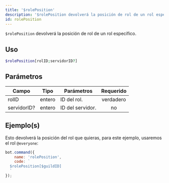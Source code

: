 ```yaml
---
title: '$rolePosition'
description: '$rolePosition devolverá la posición de rol de un rol específico.'
id: rolePosition
---
```


`$rolePosition` devolverá la posición de rol de un rol específico.

## Uso

```php
$rolePosition[rolID;servidorID?]
```

## Parámetros

| Campo       | Tipo   | Parámetros       | Requerido |
| ----------- | ------ | ---------------- |:---------:|
| rolID       | entero | ID del rol.      | verdadero |
| servidorID? | entero | ID del servidor. |    no     |

## Ejemplo(s)

Esto devolverá la posición del rol que quieras, para este ejemplo, usaremos el rol `@everyone`:

```javascript
bot.command({
    name: 'rolePosition',
    code: `
  $rolePosition[$guildID]
  `
});
```
